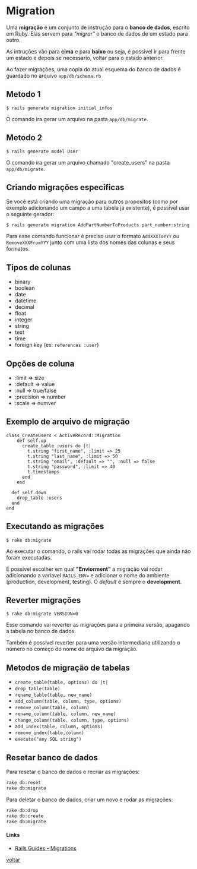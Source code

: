 # Migration

Uma **migração** é um conjunto de instrução para o **banco de dados**, escrito em Ruby. Elas servem para *"migrar"* o banco de dados de um estado para outro. 

As intruções vão para **cima** e para **baixo** ou seja, é possivel ir para frente um estado e depois se necessario, voltar para o estado anterior.

Ao fazer migrações, uma copia do atual esquema do banco de dados é guardado no arquivo ```app/db/schema.rb```

## Metodo 1

```$ rails generate migration initial_infos```

O comando ira gerar um arquivo na pasta ```app/db/migrate```.

## Metodo 2

```$ rails generate model User```

O comando ira gerar um arquivo chamado "create_users" na pasta ```app/db/migrate```.

## Criando migrações especificas

Se você está criando uma migração para outros propositos (como por exemplo adicionando um campo a uma tabela já existente), é possivel usar o seguinte gerador:

```$ rails generate migration AddPartNumberToProducts part_number:string```

Para esse comando funcionar é preciso usar o formato ```AddXXXToYYY``` ou ```RemoveXXXFromYYY``` junto com uma lista dos nomes das colunas e seus formatos.

## Tipos de colunas

- binary
- boolean
- date
- datetime
- decimal
- float
- integer
- string
- text
- time
- foreign key (ex: ```references :user```)

## Opções de coluna
- :limit => size
- :default => value
- :null => true/false
- :precision => number
- :scale => numver


## Exemplo de arquivo de migração

	class CreateUsers < ActiveRecord::Migration
		def self.up
		  create_table :users do |t|
			t.string "first_name", :limit => 25
			t.string "last_name", :limit => 50
			t.string "email", :default => "", :null => false
			t.string "password", :limit => 40
			t.timestamps
		  end
		end

	  def self.down
		drop_table :users
	  end
	end

## Executando as migrações

```$ rake db:migrate```

Ao executar o comando, o rails vai rodar todas as migrações que ainda não foram executadas.

É possivel escolher em qual **"Enviorment"** a migração vai rodar adicionando a variavel ```RAILS_ENV=``` e adicionar o nome do ambiente (production, development, testing). O *default* é sempre o **development**.

## Reverter migrações

```$ rake db:migrate VERSION=0```

Esse comando vai reverter as migrações para a primeira versão, apagando a tabela no banco de dados. 

Também é possivel reverter para uma versão intermediaria utilizando o número no começo do nome do arquivo da migração.

## Metodos de migração de tabelas

- ```create_table(table, options) do |t|```
- ```drop_table(table)```
- ```rename_table(table, new_name)```
- ```add_column(table, column, type, options)```
- ```remove_column(table, column)```
- ```rename_column(table, column, new_name)```
- ```change_column(table, column, type, options)```
- ```add_index(table, column, options)```
- ```remove_index(table,column)```
- ```execute("any SQL string")```

## Resetar banco de dados

Para resetar o banco de dados e recriar as migrações:

``` bash
rake db:reset
rake db:migrate
```

Para deletar o banco de dados, criar um novo e rodar as migrações:

``` bash
rake db:drop
rake db:create
rake db:migrate
```


#### Links

- [Rails Guides - Migrations](http://guides.rubyonrails.org/migrations.html)


<a class="btn btn-mini" href="readme.md">voltar</a>